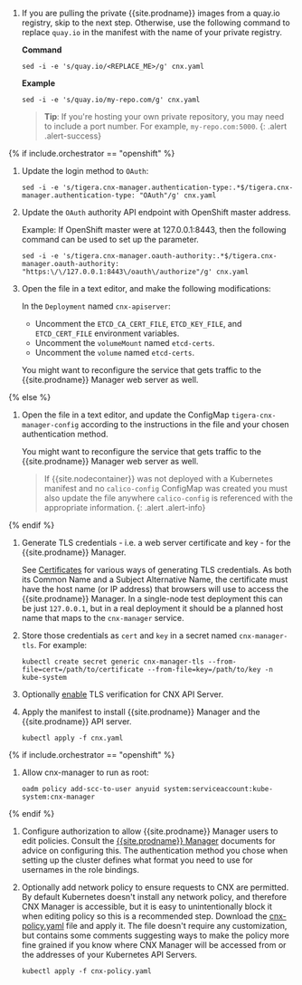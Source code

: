 1. If you are pulling the private {{site.prodname}} images from a quay.io
   registry, skip to the next step. Otherwise, use the following command
   to replace `quay.io` in the manifest with the name of your private registry.

   **Command**
   ```shell
   sed -i -e 's/quay.io/<REPLACE_ME>/g' cnx.yaml
   ```

   **Example**

   ```shell
   sed -i -e 's/quay.io/my-repo.com/g' cnx.yaml
   ```

   > **Tip**: If you're hosting your own private repository, you may need to include
   > a port number. For example, `my-repo.com:5000`.
   {: .alert .alert-success}

{% if include.orchestrator == "openshift" %}

1. Update the login method to `OAuth`:

       sed -i -e 's/tigera.cnx-manager.authentication-type:.*$/tigera.cnx-manager.authentication-type: "OAuth"/g' cnx.yaml

1. Update the `OAuth` authority API endpoint with OpenShift master address.

   Example: If OpenShift master were at 127.0.0.1:8443, then the following command can be used to set up the parameter.

       sed -i -e 's/tigera.cnx-manager.oauth-authority:.*$/tigera.cnx-manager.oauth-authority: "https:\/\/127.0.0.1:8443\/oauth\/authorize"/g' cnx.yaml

1. Open the file in a text editor, and make the following modifications:

   In the `Deployment` named `cnx-apiserver`:

   - Uncomment the `ETCD_CA_CERT_FILE`, `ETCD_KEY_FILE`, and `ETCD_CERT_FILE` environment variables.
   - Uncomment the `volumeMount` named `etcd-certs`.
   - Uncomment the `volume` named `etcd-certs`.

   You might want to reconfigure the service that gets traffic to the {{site.prodname}} Manager
   web server as well.

{% else %}

1. Open the file in a text editor, and update the ConfigMap `tigera-cnx-manager-config`
   according to the instructions in the file and your chosen authentication method.

   You might want to reconfigure the service that gets traffic to the {{site.prodname}} Manager
   web server as well.

   > If {{site.nodecontainer}} was not deployed with a Kubernetes manifest and
   > no `calico-config` ConfigMap was created you must also update the file
   > anywhere `calico-config` is referenced with the appropriate information.
   {: .alert .alert-info}

{% endif %}

1. Generate TLS credentials - i.e. a web server certificate and key - for the
   {{site.prodname}} Manager.

   See
   [Certificates](https://kubernetes.io/docs/concepts/cluster-administration/certificates/)
   for various ways of generating TLS credentials.  As both its Common Name and
   a Subject Alternative Name, the certificate must have the host name (or IP
   address) that browsers will use to access the {{site.prodname}} Manager.  In a single-node
   test deployment this can be just `127.0.0.1`, but in a real deployment it
   should be a planned host name that maps to the `cnx-manager` service.

1. Store those credentials as `cert` and `key` in a secret named
   `cnx-manager-tls`.  For example:

   ```
   kubectl create secret generic cnx-manager-tls --from-file=cert=/path/to/certificate --from-file=key=/path/to/key -n kube-system
   ```

1. Optionally [enable]({{site.baseurl}}/{{page.version}}/getting-started/kubernetes/installation/hosted/cnx/cnx#enabling-tls-verification-for-a-kubernetes-extension-api-server) TLS verification for CNX API Server.

1. Apply the manifest to install {{site.prodname}} Manager and the {{site.prodname}} API server.

   ```
   kubectl apply -f cnx.yaml
   ```

{% if include.orchestrator == "openshift" %}

1. Allow cnx-manager to run as root:

       oadm policy add-scc-to-user anyuid system:serviceaccount:kube-system:cnx-manager

{% endif %}

1. Configure authorization to allow {{site.prodname}} Manager users to edit policies.  Consult the
   [{{site.prodname}} Manager]({{site.baseurl}}/{{page.version}}/reference/cnx/rbac-tiered-policies)
   documents for advice on configuring this.  The authentication method you
   chose when setting up the cluster defines what format you need to use for
   usernames in the role bindings.

1. Optionally add network policy to ensure requests to CNX are permitted.  By default Kubernetes doesn't
   install any network policy, and therefore CNX Manager is accessible, but it is easy to
   unintentionally block it when editing policy so this is a recommended step.  Download the
   [cnx-policy.yaml]({{site.baseurl}}/{{page.version}}/getting-started/kubernetes/installation/hosted/cnx/1.7/cnx-policy.yaml)
   file and apply it.  The file doesn't require any customization, but contains some comments
   suggesting ways to make the policy more fine grained if you know where CNX Manager will be
   accessed from or the addresses of your Kubernetes API Servers.

   ```
   kubectl apply -f cnx-policy.yaml
   ```
